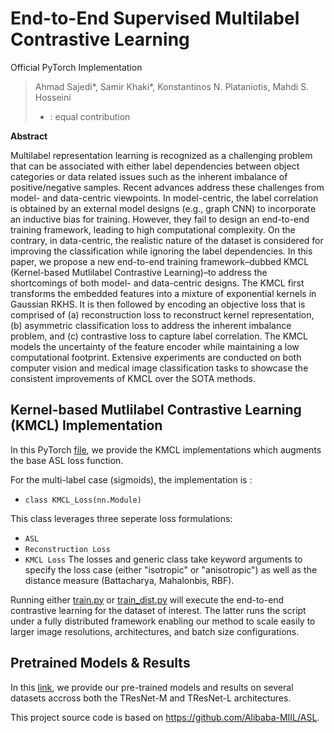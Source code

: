 # End-to-End Supervised Multilabel Contrastive Learning

Official PyTorch Implementation

> Ahmad Sajedi*, Samir Khaki*, Konstantinos N. Plataniotis, Mahdi S. Hosseini
>
> * : equal contribution

**Abstract**

Multilabel representation learning is recognized as a challenging problem that can be associated with either label dependencies between object categories or data related issues such as the inherent imbalance of positive/negative samples. Recent advances address these challenges from model- and data-centric viewpoints. In model-centric, the label correlation is obtained by an external model designs (e.g., graph CNN) to incorporate an inductive bias for training. However, they fail to design an end-to-end training framework, leading to high computational complexity. On the contrary, in data-centric, the realistic nature of the dataset is considered for improving the classification while ignoring the label dependencies. In this paper, we propose a new end-to-end training framework–dubbed KMCL (Kernel-based Mutlilabel Contrastive Learning)–to address the shortcomings of both model- and data-centric designs. The KMCL first transforms the embedded features into a mixture of exponential kernels in Gaussian RKHS. It is then followed by encoding an objective loss that is comprised of (a) reconstruction loss to reconstruct kernel representation, (b) asymmetric classification loss to address the inherent imbalance problem, and (c) contrastive loss to capture label correlation. The KMCL models the uncertainty of the feature encoder while maintaining a low computational footprint. Extensive experiments are conducted on both computer vision and medical image classification tasks to showcase the consistent improvements of KMCL over the SOTA methods.

## Kernel-based Mutlilabel Contrastive Learning (KMCL) Implementation

In this PyTorch [file](\src\loss_functions\losses.py), we provide
the KMCL implementations which augments the base ASL loss function.

For the multi-label case (sigmoids), the implementation is :

- ``class KMCL_Loss(nn.Module)``

This class leverages three seperate loss formulations:

- ``ASL``
- ``Reconstruction Loss``
- ``KMCL Loss``
  The losses and generic class take keyword arguments to specify the loss case (either "isotropic" or "anisotropic") as well as the distance measure (Battacharya, Mahalonbis, RBF).

Running either [train.py](\train.py) or [train_dist.py](\train_dist.py) will execute the end-to-end contrastive learning for the dataset of interest. The latter runs the script under a fully distributed framework enabling our method to scale easily to larger image resolutions, architectures, and batch size configurations.

## Pretrained Models & Results

In this [link](./MODELS.md), we provide our pre-trained models and results on several datasets accross both the TResNet-M and TResNet-L architectures.

This project source code is based on https://github.com/Alibaba-MIIL/ASL.
